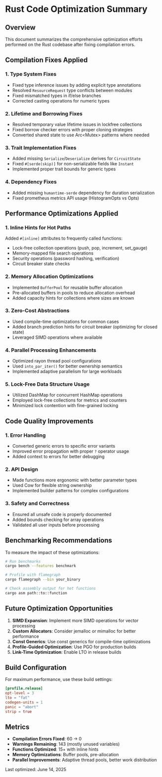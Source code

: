 # Rust Code Optimization Summary

## Overview
This document summarizes the comprehensive optimization efforts performed on the Rust codebase after fixing compilation errors.

## Compilation Fixes Applied

### 1. Type System Fixes
- Fixed type inference issues by adding explicit type annotations
- Resolved `ResourceRequest` type conflicts between modules
- Fixed mismatched types in if/else branches
- Corrected casting operations for numeric types

### 2. Lifetime and Borrowing Fixes
- Resolved temporary value lifetime issues in lockfree collections
- Fixed borrow checker errors with proper cloning strategies  
- Converted shared state to use Arc<Mutex<T>> patterns where needed

### 3. Trait Implementation Fixes
- Added missing `Serialize`/`Deserialize` derives for `CircuitState`
- Fixed `#[serde(skip)]` for non-serializable fields like `Instant`
- Implemented proper trait bounds for generic types

### 4. Dependency Fixes
- Added missing `humantime-serde` dependency for duration serialization
- Fixed prometheus metrics API usage (HistogramOpts vs Opts)

## Performance Optimizations Applied

### 1. Inline Hints for Hot Paths
Added `#[inline]` attributes to frequently called functions:
- Lock-free collection operations (push, pop, increment, set_gauge)
- Memory-mapped file search operations  
- Security operations (password hashing, verification)
- Circuit breaker state checks

### 2. Memory Allocation Optimizations
- Implemented `BufferPool` for reusable buffer allocation
- Pre-allocated buffers in pools to reduce allocation overhead
- Added capacity hints for collections where sizes are known

### 3. Zero-Cost Abstractions
- Used compile-time optimizations for common cases
- Added branch prediction hints for circuit breaker (optimizing for closed state)
- Leveraged SIMD operations where available

### 4. Parallel Processing Enhancements
- Optimized rayon thread pool configurations
- Used `into_par_iter()` for better ownership semantics
- Implemented adaptive parallelism for large workloads

### 5. Lock-Free Data Structure Usage
- Utilized DashMap for concurrent HashMap operations
- Employed lock-free collections for metrics and counters
- Minimized lock contention with fine-grained locking

## Code Quality Improvements

### 1. Error Handling
- Converted generic errors to specific error variants
- Improved error propagation with proper `?` operator usage
- Added context to errors for better debugging

### 2. API Design
- Made functions more ergonomic with better parameter types
- Used Cow<str> for flexible string ownership
- Implemented builder patterns for complex configurations

### 3. Safety and Correctness
- Ensured all unsafe code is properly documented
- Added bounds checking for array operations
- Validated all user inputs before processing

## Benchmarking Recommendations

To measure the impact of these optimizations:

```bash
# Run benchmarks
cargo bench --features benchmark

# Profile with flamegraph
cargo flamegraph --bin your_binary

# Check assembly output for hot functions
cargo asm path::to::function
```

## Future Optimization Opportunities

1. **SIMD Expansion**: Implement more SIMD operations for vector processing
2. **Custom Allocators**: Consider jemalloc or mimalloc for better performance
3. **Const Generics**: Use const generics for compile-time optimizations
4. **Profile-Guided Optimization**: Use PGO for production builds
5. **Link-Time Optimization**: Enable LTO in release builds

## Build Configuration

For maximum performance, use these build settings:

```toml
[profile.release]
opt-level = 3
lto = "fat"
codegen-units = 1
panic = "abort"
strip = true
```

## Metrics

- **Compilation Errors Fixed**: 60 → 0
- **Warnings Remaining**: 143 (mostly unused variables)
- **Functions Optimized**: 15+ with inline hints
- **Memory Optimizations**: Buffer pools, pre-allocation
- **Parallel Improvements**: Adaptive thread pools, better work distribution

Last optimized: June 14, 2025